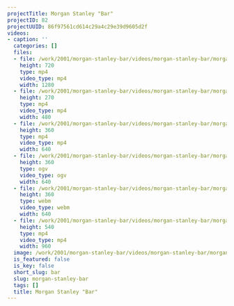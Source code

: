 ```yaml
---
projectTitle: Morgan Stanley "Bar"
projectID: 82
projectUUID: 86f97561cd614c29a4c29e39d9605d2f
videos:
- caption: ''
  categories: []
  files:
  - file: /work/2001/morgan-stanley-bar/videos/morgan-stanley-bar/morgan-stanley-bar-1280x720.mp4
    height: 720
    type: mp4
    video_type: mp4
    width: 1280
  - file: /work/2001/morgan-stanley-bar/videos/morgan-stanley-bar/morgan-stanley-bar-480x270.mp4
    height: 270
    type: mp4
    video_type: mp4
    width: 480
  - file: /work/2001/morgan-stanley-bar/videos/morgan-stanley-bar/morgan-stanley-bar-640x360.mp4
    height: 360
    type: mp4
    video_type: mp4
    width: 640
  - file: /work/2001/morgan-stanley-bar/videos/morgan-stanley-bar/morgan-stanley-bar-640x360.ogv
    height: 360
    type: ogv
    video_type: ogv
    width: 640
  - file: /work/2001/morgan-stanley-bar/videos/morgan-stanley-bar/morgan-stanley-bar-640x360.webm
    height: 360
    type: webm
    video_type: webm
    width: 640
  - file: /work/2001/morgan-stanley-bar/videos/morgan-stanley-bar/morgan-stanley-bar-960x540.mp4
    height: 540
    type: mp4
    video_type: mp4
    width: 960
  image: /work/2001/morgan-stanley-bar/videos/morgan-stanley-bar/morgan-stanley-bar.01.jpg
  is_featured: false
  is_key: false
  short_slug: bar
  slug: morgan-stanley-bar
  tags: []
  title: Morgan Stanley "Bar"
---
```

